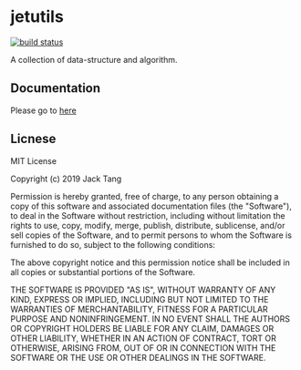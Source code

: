 # jetutils

[![build status](https://travis-ci.com/jackhftang/jetutils.svg?branch=master)](https://travis-ci.org/jackhftang/jetutils)

A collection of data-structure and algorithm.

## Documentation

Please go to [here](https://jackhftang.github.io/jetutils/jetutils.html)

## Licnese 

MIT License

Copyright (c) 2019 Jack Tang

Permission is hereby granted, free of charge, to any person obtaining a copy
of this software and associated documentation files (the "Software"), to deal
in the Software without restriction, including without limitation the rights
to use, copy, modify, merge, publish, distribute, sublicense, and/or sell
copies of the Software, and to permit persons to whom the Software is
furnished to do so, subject to the following conditions:

The above copyright notice and this permission notice shall be included in all
copies or substantial portions of the Software.

THE SOFTWARE IS PROVIDED "AS IS", WITHOUT WARRANTY OF ANY KIND, EXPRESS OR
IMPLIED, INCLUDING BUT NOT LIMITED TO THE WARRANTIES OF MERCHANTABILITY,
FITNESS FOR A PARTICULAR PURPOSE AND NONINFRINGEMENT. IN NO EVENT SHALL THE
AUTHORS OR COPYRIGHT HOLDERS BE LIABLE FOR ANY CLAIM, DAMAGES OR OTHER
LIABILITY, WHETHER IN AN ACTION OF CONTRACT, TORT OR OTHERWISE, ARISING FROM,
OUT OF OR IN CONNECTION WITH THE SOFTWARE OR THE USE OR OTHER DEALINGS IN THE
SOFTWARE.
